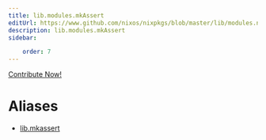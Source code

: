 ```yaml
---
title: lib.modules.mkAssert
editUrl: https://www.github.com/nixos/nixpkgs/blob/master/lib/modules.nix#L1016C14
description: lib.modules.mkAssert
sidebar:

    order: 7
---
```


<a href="https://www.github.com/nixos/nixpkgs/blob/master/lib/modules.nix#L1016C14">Contribute Now!</a>


# Aliases

- [lib.mkassert](/nix-doc-comments/reference/lib/lib-mkassert)


